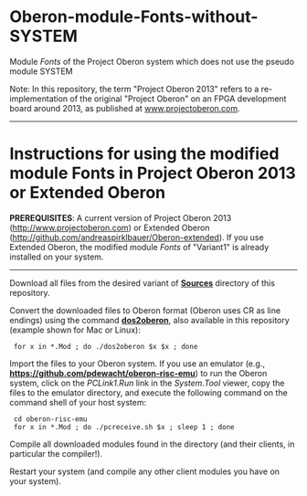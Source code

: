 # Oberon-module-Fonts-without-SYSTEM
Module *Fonts* of the Project Oberon system which does not use the pseudo module SYSTEM

Note: In this repository, the term "Project Oberon 2013" refers to a re-implementation of the original "Project Oberon" on an FPGA development board around 2013, as published at www.projectoberon.com.

------------------------------------------------------
# Instructions for using the modified module Fonts in Project Oberon 2013 or Extended Oberon

**PREREQUISITES**: A current version of Project Oberon 2013 (http://www.projectoberon.com) or Extended Oberon (http://github.com/andreaspirklbauer/Oberon-extended). If you use Extended Oberon, the modified module *Fonts* of "Variant1" is already installed on your system.

------------------------------------------------------

Download all files from the desired variant of [**Sources**](Sources/) directory of this repository.

Convert the downloaded files to Oberon format (Oberon uses CR as line endings) using the command [**dos2oberon**](dos2oberon), also available in this repository (example shown for Mac or Linux):

     for x in *.Mod ; do ./dos2oberon $x $x ; done

Import the files to your Oberon system. If you use an emulator (e.g., **https://github.com/pdewacht/oberon-risc-emu**) to run the Oberon system, click on the *PCLink1.Run* link in the *System.Tool* viewer, copy the files to the emulator directory, and execute the following command on the command shell of your host system:

     cd oberon-risc-emu
     for x in *.Mod ; do ./pcreceive.sh $x ; sleep 1 ; done

Compile all downloaded modules found in the directory (and their clients, in particular the compiler!).

Restart your system (and compile any other client modules you have on your system).


